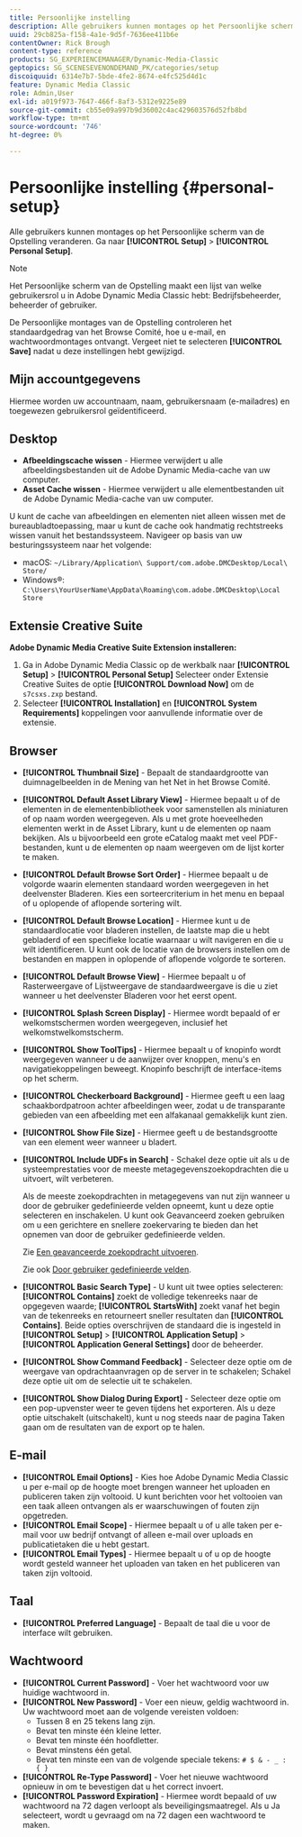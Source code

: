 ```yaml
---
title: Persoonlijke instelling
description: Alle gebruikers kunnen montages op het Persoonlijke scherm van de Opstelling van Adobe Dynamic Media Classic veranderen.
uuid: 29cb825a-f158-4a1e-9d5f-7636ee411b6e
contentOwner: Rick Brough
content-type: reference
products: SG_EXPERIENCEMANAGER/Dynamic-Media-Classic
geptopics: SG_SCENESEVENONDEMAND_PK/categories/setup
discoiquuid: 6314e7b7-5bde-4fe2-8674-e4fc525d4d1c
feature: Dynamic Media Classic
role: Admin,User
exl-id: a019f973-7647-466f-8af3-5312e9225e89
source-git-commit: cb55e09a997b9d36002c4ac429603576d52fb8bd
workflow-type: tm+mt
source-wordcount: '746'
ht-degree: 0%

---
```


# Persoonlijke instelling {#personal-setup}

Alle gebruikers kunnen montages op het Persoonlijke scherm van de Opstelling veranderen. Ga naar **[!UICONTROL Setup]** > **[!UICONTROL Personal Setup]**.

>[!NOTE]
>
>Het Persoonlijke scherm van de Opstelling maakt een lijst van welke gebruikersrol u in Adobe Dynamic Media Classic hebt: Bedrijfsbeheerder, beheerder of gebruiker.

De Persoonlijke montages van de Opstelling controleren het standaardgedrag van het Browse Comité, hoe u e-mail, en wachtwoordmontages ontvangt. Vergeet niet te selecteren **[!UICONTROL Save]** nadat u deze instellingen hebt gewijzigd.

## Mijn accountgegevens

Hiermee worden uw accountnaam, naam, gebruikersnaam (e-mailadres) en toegewezen gebruikersrol geïdentificeerd.

## Desktop

* **Afbeeldingscache wissen** - Hiermee verwijdert u alle afbeeldingsbestanden uit de Adobe Dynamic Media-cache van uw computer.
* **Asset Cache wissen** - Hiermee verwijdert u alle elementbestanden uit de Adobe Dynamic Media-cache van uw computer.

U kunt de cache van afbeeldingen en elementen niet alleen wissen met de bureaubladtoepassing, maar u kunt de cache ook handmatig rechtstreeks wissen vanuit het bestandssysteem. Navigeer op basis van uw besturingssysteem naar het volgende:

* macOS: `~/Library/Application\ Support/com.adobe.DMCDesktop/Local\ Store/`
* Windows®: `C:\Users\YourUserName\AppData\Roaming\com.adobe.DMCDesktop\Local Store`

## Extensie Creative Suite

**Adobe Dynamic Media Creative Suite Extension installeren:**

1. Ga in Adobe Dynamic Media Classic op de werkbalk naar **[!UICONTROL Setup]** > **[!UICONTROL Personal Setup]** Selecteer onder Extensie Creative Suites de optie **[!UICONTROL Download Now]** om de `s7csxs.zxp` bestand.
1. Selecteer **[!UICONTROL Installation]** en **[!UICONTROL System Requirements]** koppelingen voor aanvullende informatie over de extensie.

<!--    A readme file is included at the root of the unzipped file to provide you with additional information about the extension.

1. Depending on your installed operating system, do one of the following: -->

<!-- #### Windows

|If you are running|Do this|
|--- |--- |
|Adobe Illustrator 18 in Adobe Creative Cloud 2014|<ul><li>From the root of the unzipped folder, select CC-2014.</li><li>Depending on the bit version of Adobe Illustrator that you are using, select win32 or win64.</li><li>Select libraries > flame, and then copy `aflame.dll` to Adobe Illustrator's executable folder. For example, `C:\Program Files\Adobe\Adobe Illustrator CC 2014\Support Files\Contents\Windows`. </li></ul><br/>**Note**: This example path is for the 64-bit location; the 32-bit location may fall under Program Files (x86) instead. <br/><ul><li>Return to the same libraries folder, select flamingo, and then copy `aflamingo.dll` to the same Adobe Illustrator executable folder that you used in the previous step. </li><li>Return to the win32 or win64 folder that you selected in step 2, and then copy `AdobeS7FXGFileFormat.aip` to Adobe Illustrator's plug-ins folder. For example, `C:\Program Files\Adobe\Adobe Illustrator CC 2014\Plug-ins\Illustrator Formats`. </li></ul> <br/>**Note**: This example path is for the 64-bit location; the 32-bit location may fall under Program Files (x86) instead.|
|Adobe Illustrator 17 in Adobe Creative Cloud|<ul><li>From the root of the unzipped folder, select CC. </li><li>Depending on the bit version of Adobe Illustrator that you are using, select win32 or win64.</li><li> Copy `AdobeS7FXGFileFormat.aip` to Adobe Illustrator's plug-ins folder. For example, `C:\Program Files\Adobe\Adobe Illustrator CC (64 Bit)\Plug-ins\Illustrator Formats`.</li></ul><br/>**Note**: This example path is for the 64-bit location; the 32-bit location may fall under Program Files (x86) instead.|
|Adobe Illustrator 16 in Adobe Creative Suite 6|<ul><li>From the root of the unzipped folder, select 6.0. </li><li>Depending on the bit version of Adobe Illustrator that you are using, select win32 or win64. </li><li>Copy AdobeS7FXGFileFormat.aip to Adobe Illustrator's plug-ins folder. For example, `C:\Program Files\Adobe\Adobe Illustrator CS6 (64 Bit)\Plug-ins\Illustrator Formats`.</li></ul><br/>**Note**: This example path is for the 64-bit location; the 32-bit location may fall under Program Files (x86) instead.|

#### Mac

|If you are running|Do this|
|--- |--- |
|Adobe Illustrator 18 in Adobe Creative Cloud 2014|<ul><li>From the root of the unzipped folder, select CC-2014 > mac64.</li><li>Select libraries > flame, and then copy the `aflame.framework` folder to Adobe Illustrator package contents folder. For example, `/Applications/Adobe Illustrator CC 2014/ Illustrator.app/Contents/Frameworks/`. (To open Adobe Illustrator’s package contents folder, right-select on the Adobe illustrator CC 2014 icon and select Show Package Contents from context menu).</li><li>Return to the same libraries folder, select `flamingo`, and then copy the `aflamingo.framework` folder to the same Adobe Illustrator package contents folder that you used in the previous step.</li><li>Return to the mac64 folder that you selected in step 1, and then copy the `AdobeS7FXGFileFormat.aip` folder to Adobe Illustrator’s plug-in folder. For example, `/Applications/Adobe Illustrator CC 2014/Plug-ins/Illustrator Formats/`.</li></ul><br/>|
|Adobe Illustrator 17 in Adobe Creative Cloud|<ul><li>From the root of the unzipped folder, select CC > mac64</li><li>Copy the `AdobeS7FXGFileFormat.aip` folder to Adobe Illustrator’s plug-in folder. For example, `/Applications/Adobe Illustrator CC/Plug-ins/Illustrator Formats/`.</li></ul><br/>|
|Adobe Illustrator 16 in Adobe Creative Suite 6|<ul><li>From the root of the unzipped folder, select 6.0 > mac64</li><li>Copy the `AdobeS7FXGFileFormat.aip` folder to Adobe Illustrator’s plug-in folder. For example, `/Applications/Adobe Illustrator CS6/Plug-ins/Illustrator Formats/`.</li></ul>|

The plug-in is now available for you to use in Adobe Illustrator. -->

## Browser

* **[!UICONTROL Thumbnail Size]** - Bepaalt de standaardgrootte van duimnagelbeelden in de Mening van het Net in het Browse Comité.
* **[!UICONTROL Default Asset Library View]** - Hiermee bepaalt u of de elementen in de elementenbibliotheek voor samenstellen als miniaturen of op naam worden weergegeven. Als u met grote hoeveelheden elementen werkt in de Asset Library, kunt u de elementen op naam bekijken. Als u bijvoorbeeld een grote eCatalog maakt met veel PDF-bestanden, kunt u de elementen op naam weergeven om de lijst korter te maken.
* **[!UICONTROL Default Browse Sort Order]** - Hiermee bepaalt u de volgorde waarin elementen standaard worden weergegeven in het deelvenster Bladeren. Kies een sorteercriterium in het menu en bepaal of u oplopende of aflopende sortering wilt.
* **[!UICONTROL Default Browse Location]** - Hiermee kunt u de standaardlocatie voor bladeren instellen, de laatste map die u hebt gebladerd of een specifieke locatie waarnaar u wilt navigeren en die u wilt identificeren. U kunt ook de locatie van de browsers instellen om de bestanden en mappen in oplopende of aflopende volgorde te sorteren.
* **[!UICONTROL Default Browse View]** - Hiermee bepaalt u of Rasterweergave of Lijstweergave de standaardweergave is die u ziet wanneer u het deelvenster Bladeren voor het eerst opent.
* **[!UICONTROL Splash Screen Display]** - Hiermee wordt bepaald of er welkomstschermen worden weergegeven, inclusief het welkomstwelkomstscherm.
* **[!UICONTROL Show ToolTips]** - Hiermee bepaalt u of knopinfo wordt weergegeven wanneer u de aanwijzer over knoppen, menu&#39;s en navigatiekoppelingen beweegt. Knopinfo beschrijft de interface-items op het scherm.
* **[!UICONTROL Checkerboard Background]** - Hiermee geeft u een laag schaakbordpatroon achter afbeeldingen weer, zodat u de transparante gebieden van een afbeelding met een alfakanaal gemakkelijk kunt zien.
* **[!UICONTROL Show File Size]** - Hiermee geeft u de bestandsgrootte van een element weer wanneer u bladert.
* **[!UICONTROL Include UDFs in Search]** - Schakel deze optie uit als u de systeemprestaties voor de meeste metagegevenszoekopdrachten die u uitvoert, wilt verbeteren.

   Als de meeste zoekopdrachten in metagegevens van nut zijn wanneer u door de gebruiker gedefinieerde velden opneemt, kunt u deze optie selecteren en inschakelen. U kunt ook Geavanceerd zoeken gebruiken om u een gerichtere en snellere zoekervaring te bieden dan het opnemen van door de gebruiker gedefinieerde velden.

   Zie [Een geavanceerde zoekopdracht uitvoeren](searching-assets.md#conducting_an_advanced_search).

   Zie ook [Door gebruiker gedefinieerde velden](application-setup.md#user_defined_fields).

* **[!UICONTROL Basic Search Type]** - U kunt uit twee opties selecteren: **[!UICONTROL Contains]** zoekt de volledige tekenreeks naar de opgegeven waarde; **[!UICONTROL StartsWith]** zoekt vanaf het begin van de tekenreeks en retourneert sneller resultaten dan **[!UICONTROL Contains]**. Beide opties overschrijven de standaard die is ingesteld in **[!UICONTROL Setup]** > **[!UICONTROL Application Setup]** > **[!UICONTROL Application General Settings]** door de beheerder.
* **[!UICONTROL Show Command Feedback]** - Selecteer deze optie om de weergave van opdrachtaanvragen op de server in te schakelen; Schakel deze optie uit om de selectie uit te schakelen.
* **[!UICONTROL Show Dialog During Export]** - Selecteer deze optie om een pop-upvenster weer te geven tijdens het exporteren. Als u deze optie uitschakelt (uitschakelt), kunt u nog steeds naar de pagina Taken gaan om de resultaten van de export op te halen.

## E-mail

* **[!UICONTROL Email Options]** - Kies hoe Adobe Dynamic Media Classic u per e-mail op de hoogte moet brengen wanneer het uploaden en publiceren taken zijn voltooid. U kunt berichten voor het voltooien van een taak alleen ontvangen als er waarschuwingen of fouten zijn opgetreden.
* **[!UICONTROL Email Scope]** - Hiermee bepaalt u of u alle taken per e-mail voor uw bedrijf ontvangt of alleen e-mail over uploads en publicatietaken die u hebt gestart.
* **[!UICONTROL Email Types]** - Hiermee bepaalt u of u op de hoogte wordt gesteld wanneer het uploaden van taken en het publiceren van taken zijn voltooid.

## Taal

* **[!UICONTROL Preferred Language]** - Bepaalt de taal die u voor de interface wilt gebruiken.

## Wachtwoord

* **[!UICONTROL Current Password]** - Voer het wachtwoord voor uw huidige wachtwoord in.
* **[!UICONTROL New Password]** - Voer een nieuw, geldig wachtwoord in. Uw wachtwoord moet aan de volgende vereisten voldoen:
   * Tussen 8 en 25 tekens lang zijn.
   * Bevat ten minste één kleine letter.
   * Bevat ten minste één hoofdletter.
   * Bevat minstens één getal.
   * Bevat ten minste een van de volgende speciale tekens: `# $ & - _ : { }`
* **[!UICONTROL Re-Type Password]** - Voer het nieuwe wachtwoord opnieuw in om te bevestigen dat u het correct invoert.
* **[!UICONTROL Password Expiration]** - Hiermee wordt bepaald of uw wachtwoord na 72 dagen verloopt als beveiligingsmaatregel. Als u Ja selecteert, wordt u gevraagd om na 72 dagen een wachtwoord te maken.
